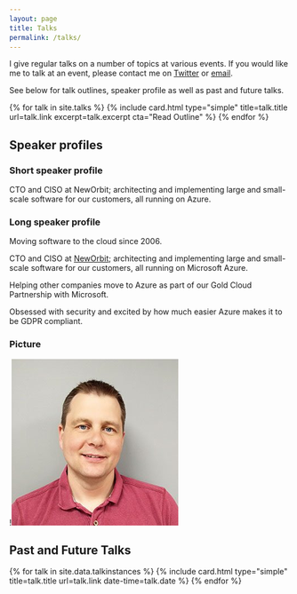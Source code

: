 ```yaml
---
layout: page
title: Talks
permalink: /talks/
---
```

I give regular talks on a number of topics at various events. If you would like me to talk at an event, please contact me on [Twitter](https://www.twitter.com/flytzen) or [email](mailto:flytzen@neworbit.co.uk).

See below for talk outlines, speaker profile as well as past and future talks.

{% for talk in site.talks %}
  {% include card.html type="simple" title=talk.title url=talk.link excerpt=talk.excerpt cta="Read Outline" %}
{% endfor %}

## Speaker profiles

### Short speaker profile
CTO and CISO at NewOrbit; architecting and implementing large and small-scale software for our customers, all running on Azure.

### Long speaker profile
Moving software to the cloud since 2006.

CTO and CISO at [NewOrbit](https://www.neworbit.co.uk); architecting and implementing large and small-scale software for our customers, all running on Microsoft Azure.

Helping other companies move to Azure as part of our Gold Cloud Partnership with Microsoft.

Obsessed with security and excited by how much easier Azure makes it to be GDPR compliant.

### Picture
!![Picture of frans](/assets/franslytzenpicture.jpg)


## Past and Future Talks
{% for talk in site.data.talkinstances %}
  {% include card.html type="simple" title=talk.title url=talk.link date-time=talk.date %}
{% endfor %}


<!-- {% assign date_format = site.minima.date_format | default: "%b %-d, %Y" %}
{% for ti in site.data.talkinstances %}| {{ ti.date | date: date_format }} | [{{ti.title}}]({{ti.link}})
{% endfor %} -->
